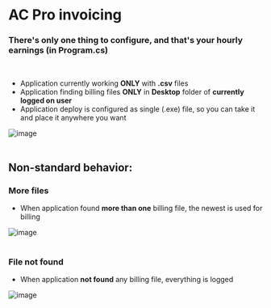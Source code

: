# AC Pro invoicing

### There's only one thing to configure, and that's your hourly earnings (in Program.cs)
<br>

-   Application currently working **ONLY** with **.csv** files
-   Application finding billing files **ONLY** in **Desktop** folder of **currently logged on user**
-   Application deploy is configured as single (.exe) file, so you can take it and place it anywhere you want

![image](https://github.com/user-attachments/assets/51252af3-3a37-49b3-8535-60c6360debea)
<br><br>

## Non-standard behavior:

### More files
-   When application found **more than one** billing file, the newest is used for billing

![image](https://github.com/user-attachments/assets/e1e94b9e-9932-462a-85de-d6d675cc8fe8)
<br><br>

### File not found
-   When application **not found** any billing file, everything is logged

![image](https://github.com/user-attachments/assets/84af7bdd-c3d3-4929-a338-86afb632af88)

